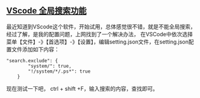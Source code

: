 ## [VScode 全局搜索功能](https://blog.csdn.net/u012529163/article/details/80415572)
最近知道到VScode这个软件，开始试用，总体感觉很不错，就是不能全局搜索，经过了解，是我的配置问题，上网找到了一个解决办法，
在VSCode中依次选择菜单【文件】-》【首选项】-》【设置】，编辑setting.json文件，在setting.json配置文件添加如下内容：
```shell
"search.exclude": { 
        "system/": true, 
        "!/system/*/.ps*": true 
    }
```
现在测试一下吧， 
ctrl + shift +F，输入搜索的内容，查找即可。

